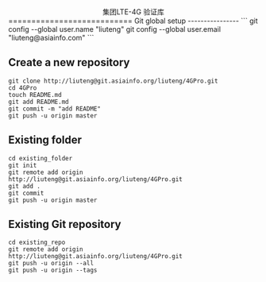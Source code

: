 <center>集团LTE-4G 验证库</center>
===========================
Git global setup
----------------
```
git config --global user.name "liuteng"
git config --global user.email "liuteng@asiainfo.com"
```

Create a new repository
-----------------------
```
git clone http://liuteng@git.asiainfo.org/liuteng/4GPro.git
cd 4GPro
touch README.md
git add README.md
git commit -m "add README"
git push -u origin master
```

Existing folder
---------------
```
cd existing_folder
git init
git remote add origin http://liuteng@git.asiainfo.org/liuteng/4GPro.git
git add .
git commit
git push -u origin master
```

Existing Git repository
-----------------------
```
cd existing_repo
git remote add origin http://liuteng@git.asiainfo.org/liuteng/4GPro.git
git push -u origin --all
git push -u origin --tags
```